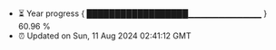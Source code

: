 - ⏳ Year progress { ██████████████████▁▁▁▁▁▁▁▁▁▁▁▁ } 60.96 %
- ⏰ Updated on Sun, 11 Aug 2024 02:41:12 GMT

